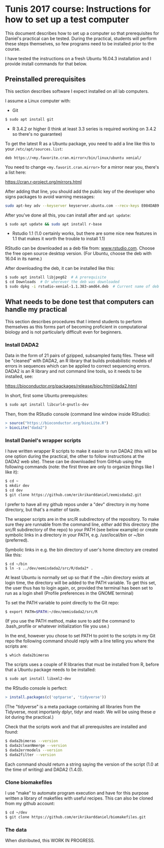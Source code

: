 # Tunis 2017 course: Instructions for how to set up a test computer

This document describes how to set up a computer so that prerequisites for
Daniel's practical can be tested. During the practical, students will perform
these steps themselves, so few programs need to be installed prior to the
course.

I have tested the instructions on a fresh Ubuntu 16.04.3 installation and I
provide install commands for that below.

## Preinstalled prerequisites

This section describes software I expect installed on all lab computers.

I assume a Linux computer with:

* Git

```bash
$ sudo apt install git
```

* R 3.4.2 or higher (I think at least 3.3 series is required
  working on 3.4.2 so there's no guarantee)
  
To get the latest R as a Ubuntu package, you need to add a line like this to
your `/etc/apt/sources.list`:

```
deb https://<my.favorite.cran.mirror>/bin/linux/ubuntu xenial/
```

You need to change `<my.favorit.cran.mirror>` for a mirror near you, there's a list here:

https://cran.r-project.org/mirrors.html

After adding that line, you should add the public key of the developer who signs
packages to avoid warning messages:

```bash
sudo apt-key adv --keyserver keyserver.ubuntu.com --recv-keys E084DAB9
```

After you've done all this, you can install after and `apt update`:

```bash
$ sudo apt update && sudo apt install r-base
```

* Rstudio 1.1 (1.0 certainly works, but there are some nice new features in 1.1
  that makes it worth the trouble to install 1.1)

RStudio can be downloaded as a deb file from: www.rstudio.com. Choose the free
open source desktop version. (For Ubuntu, choose the deb with 16.04 in its
name.)

After downloading the deb, it can be installed like this:

```bash
$ sudo apt install libjpeg62  # A prerequisite
$ cd Downloads  # Or wherever the deb was downloaded
$ sudo dpkg -i rstudio-xenial-1.1.383-amd64.deb  # Current name of deb
```

## What needs to be done test that computers can handle my practical

This section describes procedures that I intend students to perform themselves
as this forms part of becoming proficient in computational biology and is not
particularly difficult even for beginners.

### Install DADA2

Data in the form of 21 pairs of gzipped, subsampled fastq files. These will be
"cleaned" with DADA2, an R library that builds probabilistic models of errors in
sequences which can be applied to correct sequencing errors. DADA2 is an R
library and not command line tools, so it needs to be installed, see:

  https://bioconductor.org/packages/release/bioc/html/dada2.html

In short, first some Ubuntu prerequisites:

```bash
$ sudo apt install libcurl4-gnutls-dev
```

Then, from the RStudio console (command line window inside RStudio):

```R
> source("https://bioconductor.org/biocLite.R")
> biocLite("dada2")
```

### Install Daniel's wrapper scripts

I have written wrapper R scripts to make it easier to run DADA2 (this will be
one option during the practical, the other to follow instructions at the DADA2
web site). These can be downloaded from GitHub using the following commands
(note: the first three are only to organize things like I like it):

```bash
$ cd ~
$ mkdir dev
$ cd dev
$ git clone https://github.com/erikrikarddaniel/eemisdada2.git
```

I prefer to have all my github repos under a "dev" directory in my home
directory, but that's a matter of taste.

The wrapper scripts are in the src/R subdirectory of the repository. To make
sure they are runnable from the command line, *either* add this directory (the
src/R subdirectory of the repo) to your PATH (see below example) or create
symbolic links in a directory in your PATH, e.g. /usr/local/bin or ~/bin
(preferred).

Symbolic links in e.g. the bin directory of user's home directory are created
like this:

```
$ cd ~/bin
$ ln -s ../dev/eemisdada2/src/R/dada2* .
```

At least Ubuntu is normally set up so that if the ~/bin directory exists at
login time, the directory will be added to the PATH variable. To get this set,
the user thus has to login again, or, provided the terminal has been set to run
as a login shell (Profile preferences in the GNOME terminal)

To set the PATH variable to point directly to the Git repo:

```bash
$ export PATH=$PATH:~/dev/eemisdada2/src/R
```

(If you use the PATH method, make sure to add the command to .bash_profile or
whatever initialization file you use.)

In the end, however you chose to set PATH to point to the scripts in my Git repo
the following command should reply with a line telling you where the scripts
are:

```
$ which dada2bimeras
```

The scripts uses a couple of R libraries that must be installed from R, before that
a Ubuntu package needs to be installed:

```bash
$ sudo apt install libxml2-dev
```

the 
RStudio console is perfect:

```R
> install.packages(c('optparse', 'tidyverse'))
```

(The "tidyverse" is a meta package containing all libraries from the Tidyverse,
most importanly dplyr, tidyr and readr. We will be using these *a lot* during
the practical.)

Check that the scripts work and that all prerequisites are installed and found:

```bash
$ dada2bimeras --version
$ dada2cleanNmerge --version
$ dada2errmodels --version
$ dada2filter --version
```

Each command should return a string saying the version of the script (1.0 at the
time of writing) and DADA2 (1.4.0).

### Clone biomakefiles

I use "make" to automate program execution and have for this purpose written a
library of makefiles with useful recipes. This can also be cloned from my github
account:

```bash
$ cd ~/dev
$ git clone https://github.com/erikrikarddaniel/biomakefiles.git
```

### The data

When distributed, this WORK IN PROGRESS.
